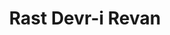 ---
title: Rast Devr-i Revan
artist: Abdülkadir Meragi
layout: score
permalink: /sheet-music/rast-devr-i-revan
musescore-uri: user/28061512/scores/6453725
youtube-uri: XLtdRPYmdYU
description: Sheet Music Score Partitura
---